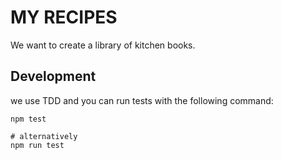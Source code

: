 MY RECIPES
===========

We want to create a library of kitchen books.

## Development

we use TDD and you can run tests with the following command: 

```shell
npm test

# alternatively
npm run test
```